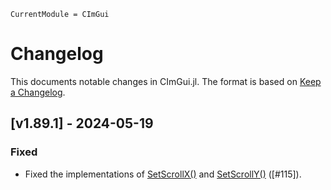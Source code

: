 ```@meta
CurrentModule = CImGui
```

# Changelog

This documents notable changes in CImGui.jl. The format is based on [Keep a
Changelog](https://keepachangelog.com).


## [v1.89.1] - 2024-05-19

### Fixed

- Fixed the implementations of [SetScrollX()](@ref) and [SetScrollY()](@ref) ([#115]).
